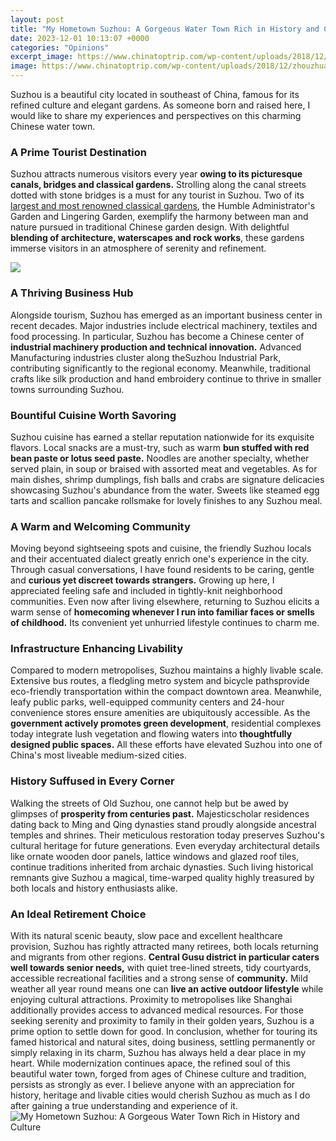 ```yaml
---
layout: post
title: "My Hometown Suzhou: A Gorgeous Water Town Rich in History and Culture"
date: 2023-12-01 10:13:07 +0000
categories: "Opinions"
excerpt_image: https://www.chinatoptrip.com/wp-content/uploads/2018/12/zhouzhuang-water-town-suzhou-jiangsu-3.jpg
image: https://www.chinatoptrip.com/wp-content/uploads/2018/12/zhouzhuang-water-town-suzhou-jiangsu-3.jpg
---
```


Suzhou is a beautiful city located in southeast of China, famous for its refined culture and elegant gardens. As someone born and raised here, I would like to share my experiences and perspectives on this charming Chinese water town.
### A Prime Tourist Destination 
Suzhou attracts numerous visitors every year **owing to its picturesque canals, bridges and classical gardens.** Strolling along the canal streets dotted with stone bridges is a must for any tourist in Suzhou. Two of its [largest and most renowned classical gardens](https://pagetimes.github.io/2024-01-10-uc0ac-ubaa8-uc544-uc5ec-ud589-uc815-ubcf4/), the Humble Administrator's Garden and Lingering Garden, exemplify the harmony between man and nature pursued in traditional Chinese garden design. With delightful **blending of architecture, waterscapes and rock works**, these gardens immerse visitors in an atmosphere of serenity and refinement. 

![](https://www.chinatoptrip.com/wp-content/uploads/2018/12/zhouzhuang-water-town-suzhou-jiangsu-6.jpg)
### A Thriving Business Hub
Alongside tourism, Suzhou has emerged as an important business center in recent decades. Major industries include electrical machinery, textiles and food processing. In particular, Suzhou has become a Chinese center of **industrial machinery production and technical innovation.** Advanced Manufacturing industries cluster along the ​Suzhou Industrial Park​, contributing significantly to the regional economy. Meanwhile, traditional crafts like ​silk production and hand embroidery​ continue to thrive in smaller towns surrounding Suzhou.
### Bountiful Cuisine Worth Savoring
Suzhou cuisine has earned a stellar reputation nationwide for its exquisite flavors. Local snacks are a must-try, such as warm **bun stuffed with red bean paste or lotus seed paste.** Noodles are another specialty, whether served ​plain, in soup or braised with assorted meat and vegetables.​ As for main dishes, ​shrimp dumplings, fish balls and crabs​ are signature delicacies showcasing Suzhou's abundance from the water. Sweets like ​steamed egg tarts and scallion pancake rolls​ make for lovely finishes to any Suzhou meal.
### A Warm and Welcoming Community  
Moving beyond sightseeing spots and cuisine, the friendly Suzhou locals and their accentuated dialect greatly enrich one's experience in the city. Through casual conversations, I have found residents to be caring, gentle and **curious yet discreet towards strangers.** Growing up here, I appreciated feeling safe and included in tightly-knit ​neighborhood communities.​ Even now after living elsewhere, returning to Suzhou elicits a warm sense of **homecoming whenever I run into familiar faces or smells of childhood.** Its convenient yet unhurried lifestyle continues to charm me.
### Infrastructure Enhancing Livability
Compared to modern metropolises, Suzhou maintains a highly livable scale. ​Extensive bus routes, a fledgling metro system and bicycle paths​ provide eco-friendly transportation within the compact downtown area. Meanwhile, leafy public parks, well-equipped community centers and 24-hour convenience stores ensure amenities are ubiquitously accessible. As the **government actively promotes green development**, residential complexes today integrate lush vegetation and flowing waters into **thoughtfully designed public spaces.** All these efforts have elevated Suzhou into one of China's most liveable medium-sized cities.
### History Suffused in Every Corner  
Walking the streets of Old Suzhou, one cannot help but be awed by glimpses of **prosperity from centuries past.** Majestic ​scholar residences​ dating back to Ming and Qing dynasties stand proudly alongside ​ancestral temples and shrines.​ Their meticulous restoration today preserves Suzhou's cultural heritage for future generations. Even everyday architectural details like ​ornate wooden door panels, lattice windows and glazed roof tiles,​ continue traditions inherited from archaic dynasties. Such living historical remnants give Suzhou a magical, time-warped quality highly treasured by both locals and history enthusiasts alike.
### An Ideal Retirement Choice  
With its natural scenic beauty, slow pace and excellent healthcare provision, Suzhou has rightly attracted many retirees, both locals returning and migrants from other regions. **Central Gusu district in particular caters well towards senior needs,** with quiet tree-lined streets, tidy courtyards, accessible recreational facilities and a strong sense of **community.** Mild weather all year round means one can **live an active outdoor lifestyle** while enjoying cultural attractions. Proximity to metropolises like Shanghai additionally provides access to advanced medical resources. For those seeking serenity and proximity to family in their golden years, Suzhou is a prime option to settle down for good.
In conclusion, whether for touring its famed historical and natural sites, doing business, settling permanently or simply relaxing in its charm, Suzhou has always held a dear place in my heart. While modernization continues apace, the refined soul of this beautiful water town, forged from ages of Chinese culture and tradition, persists as strongly as ever. I believe anyone with an appreciation for history, heritage and livable cities would cherish Suzhou as much as I do after gaining a true understanding and experience of it.
![My Hometown Suzhou: A Gorgeous Water Town Rich in History and Culture](https://www.chinatoptrip.com/wp-content/uploads/2018/12/zhouzhuang-water-town-suzhou-jiangsu-3.jpg)